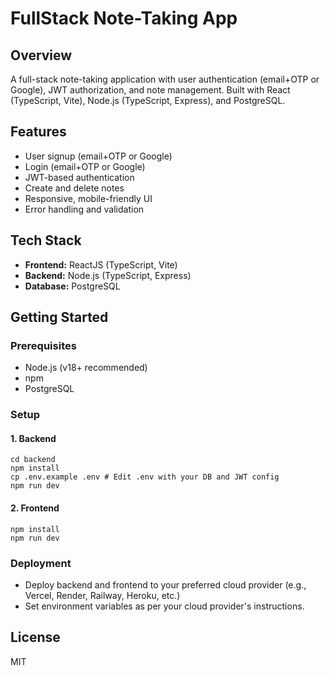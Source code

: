 # FullStack Note-Taking App

## Overview
A full-stack note-taking application with user authentication (email+OTP or Google), JWT authorization, and note management. Built with React (TypeScript, Vite), Node.js (TypeScript, Express), and PostgreSQL.

## Features
- User signup (email+OTP or Google)
- Login (email+OTP or Google)
- JWT-based authentication
- Create and delete notes
- Responsive, mobile-friendly UI
- Error handling and validation

## Tech Stack
- **Frontend:** ReactJS (TypeScript, Vite)
- **Backend:** Node.js (TypeScript, Express)
- **Database:** PostgreSQL

## Getting Started

### Prerequisites
- Node.js (v18+ recommended)
- npm
- PostgreSQL

### Setup

#### 1. Backend
```
cd backend
npm install
cp .env.example .env # Edit .env with your DB and JWT config
npm run dev
```

#### 2. Frontend
```
npm install
npm run dev
```

### Deployment
- Deploy backend and frontend to your preferred cloud provider (e.g., Vercel, Render, Railway, Heroku, etc.)
- Set environment variables as per your cloud provider's instructions.

## License
MIT
